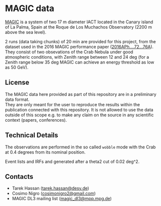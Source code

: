 # MAGIC data

[MAGIC](https://magic.mpp.mpg.de/) is a system of two 17 m diameter IACT located
in the Canary island of La Palma, Spain at the Roque de Los Muchachos
Observatory (2200 m above the sea level).

2 runs (data taking chunks) of 20 min are provided for this project, from the
dataset used in the 2016 MAGIC performance paper
([2016APh....72...76A](http://adsabs.harvard.edu/abs/2016APh....72...76A)). They
consist of two obsevations of the Crab Nebula under good atmospheric conditions,
with Zenith range between 12 and 24 deg (for a Zenith range below 35 deg MAGIC
can achieve an energy threshold as low as 50 GeV).

## License

The MAGIC data here provided as part of this repository are in a preliminary data format.     
They are only meant for the user to reproduce the results within the publication
connected with this repository. It is not allowed to use the data outside of
this scope e.g. to make any claim on the source in any scientific context
(papers, conferences).

## Technical Details

The observations are performed in the so called ``wobble`` mode with the Crab at
0.4 degrees from its nominal position.     

Event lists and IRFs and generated after a theta2 cut of 0.02 deg^2.

## Contacts 

* Tarek Hassan (tarek.hassan@desy.de)
* Cosimo Nigro (cosimonigro2@gmail.com)
* MAGIC DL3 mailing list (magic_dl3@mpp.mpg.de)
